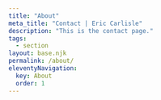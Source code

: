```yaml
---
title: "About"
meta_title: "Contact | Eric Carlisle"
description: "This is the contact page."
tags: 
  - section
layout: base.njk
permalink: /about/
eleventyNavigation:
  key: About
  order: 1
---
```

